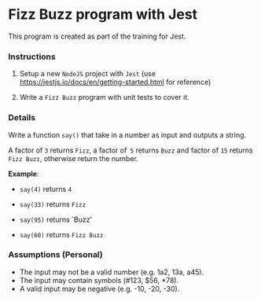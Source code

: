 # Fizz Buzz program with Jest

This program is created as part of the training for Jest. 



### Instructions

1. Setup a new `NodeJS` project with `Jest` (use https://jestjs.io/docs/en/getting-started.html for reference)

2. Write a `Fizz Buzz` program with unit tests to cover it.

   

### Details

Write a function `say()` that take in a number as  input and outputs a string. 

A factor of `3` returns `Fizz`, a factor of` 5` returns `Buzz` and factor of `15` returns `Fizz Buzz`, otherwise return the number. 

**Example**:

* `say(4)` returns `4`

* `say(33)` returns `Fizz`

* `say(95)` returns `Buzz'

* `say(60)` returns `Fizz Buzz`



### Assumptions (Personal)

* The input may not be a valid number (e.g. 1a2, 13a, a45).
* The input may contain symbols (#123, $56, *78).
* A valid input may be negative (e.g. -10, -20, -30).


